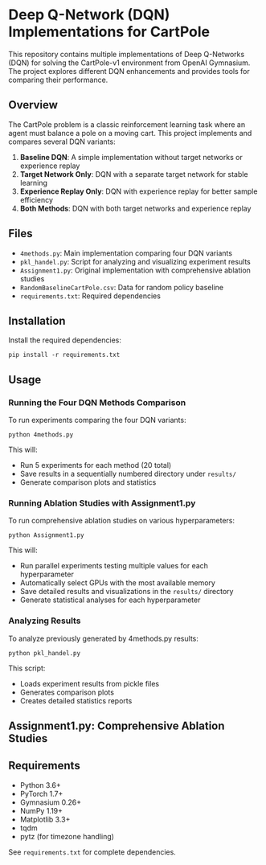 # Deep Q-Network (DQN) Implementations for CartPole

This repository contains multiple implementations of Deep Q-Networks (DQN) for solving the CartPole-v1 environment from OpenAI Gymnasium. The project explores different DQN enhancements and provides tools for comparing their performance.

## Overview

The CartPole problem is a classic reinforcement learning task where an agent must balance a pole on a moving cart. This project implements and compares several DQN variants:

1. **Baseline DQN**: A simple implementation without target networks or experience replay
2. **Target Network Only**: DQN with a separate target network for stable learning
3. **Experience Replay Only**: DQN with experience replay for better sample efficiency
4. **Both Methods**: DQN with both target networks and experience replay

## Files

- `4methods.py`: Main implementation comparing four DQN variants
- `pkl_handel.py`: Script for analyzing and visualizing experiment results
- `Assignment1.py`: Original implementation with comprehensive ablation studies
- `RandomBaselineCartPole.csv`: Data for random policy baseline
- `requirements.txt`: Required dependencies

## Installation

 Install the required dependencies:
   ```
   pip install -r requirements.txt
   ```

## Usage

### Running the Four DQN Methods Comparison

To run experiments comparing the four DQN variants:

```
python 4methods.py
```

This will:
- Run 5 experiments for each method (20 total)
- Save results in a sequentially numbered directory under `results/`
- Generate comparison plots and statistics

### Running Ablation Studies with Assignment1.py

To run comprehensive ablation studies on various hyperparameters:

```
python Assignment1.py
```

This will:
- Run parallel experiments testing multiple values for each hyperparameter
- Automatically select GPUs with the most available memory
- Save detailed results and visualizations in the `results/` directory
- Generate statistical analyses for each hyperparameter

### Analyzing Results

To analyze previously generated by 4methods.py results:

```
python pkl_handel.py
```

This script:
- Loads experiment results from pickle files
- Generates comparison plots
- Creates detailed statistics reports

## Assignment1.py: Comprehensive Ablation Studies

## Requirements

- Python 3.6+
- PyTorch 1.7+
- Gymnasium 0.26+
- NumPy 1.19+
- Matplotlib 3.3+
- tqdm
- pytz (for timezone handling)

See `requirements.txt` for complete dependencies.
